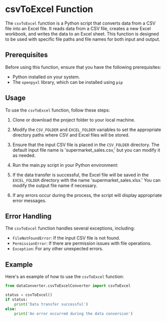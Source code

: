 # csvToExcel Function

The `csvToExcel` function is a Python script that converts data from a CSV file into an Excel file. It reads data from a CSV file, creates a new Excel workbook, and writes the data to an Excel sheet. This function is designed to be used with specific file paths and file names for both input and output.

## Prerequisites

Before using this function, ensure that you have the following prerequisites:

- Python installed on your system.
- The `openpyxl` library, which can be installed using `pip`


## Usage

To use the `csvToExcel` function, follow these steps:

1. Clone or download the project folder to your local machine.

2. Modify the `CSV_FOLDER` and `EXCEL_FOLDER` variables to set the appropriate directory paths where CSV and Excel files will be stored.

3. Ensure that the input CSV file is placed in the `CSV_FOLDER` directory. The default input file name is 'supermarket_sales.csv,' but you can modify it as needed.

4. Run the main.py script in your Python environment:

5. If the data transfer is successful, the Excel file will be saved in the `EXCEL_FOLDER` directory with the name 'supermarket_sales.xlsx.' You can modify the output file name if necessary.

6. If any errors occur during the process, the script will display appropriate error messages.

## Error Handling

The `csvToExcel` function handles several exceptions, including:

- `FileNotFoundError`: If the input CSV file is not found.
- `PermissionError`: If there are permission issues with file operations.
- `Exception`: For any other unexpected errors.

## Example

Here's an example of how to use the `csvToExcel` function:

```python
from dataConverter.csvToExcelConverter import csvToExcel

status = csvToExcel()
if status:
    print('Data transfer successful')
else:
    print('An error occurred during the data conversion')
